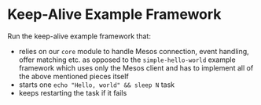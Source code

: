# Keep-Alive Example Framework

Run the keep-alive example framework that:
- relies on our `core` module to handle Mesos connection, event handling, offer matching etc. as
  opposed to the `simple-hello-world` example framework which uses only the Mesos client and has to 
  implement all of the above mentioned pieces itself
- starts one `echo "Hello, world" && sleep N` task
- keeps restarting the task if it fails